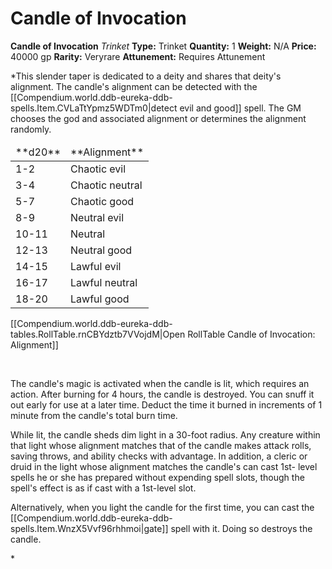 # Candle of Invocation

**Candle of Invocation**
_Trinket_
**Type:** Trinket
**Quantity:** 1
**Weight:** N/A
**Price:** 40000 gp
**Rarity:** Veryrare
**Attunement:** Requires Attunement

*This slender taper is dedicated to a deity and shares that deity's alignment. The candle's alignment can be detected with the [[Compendium.world.ddb-eureka-ddb-spells.Item.CVLaTtYpmz5WDTm0|detect evil and good]] spell. The GM chooses the god and associated alignment or determines the alignment randomly.
<table class="compendium-left-aligned-table">
<thead>
<tr>
<td>**d20**</td>
<td>**Alignment**</td>
</tr>
</thead>
<tbody>
<tr>
<td>1-2</td>
<td>Chaotic evil</td>
</tr>
<tr>
<td>3-4</td>
<td>Chaotic neutral</td>
</tr>
<tr>
<td>5-7</td>
<td>Chaotic good</td>
</tr>
<tr>
<td>8-9</td>
<td>Neutral evil</td>
</tr>
<tr>
<td>10-11</td>
<td>Neutral</td>
</tr>
<tr>
<td>12-13</td>
<td>Neutral good</td>
</tr>
<tr>
<td>14-15</td>
<td>Lawful evil</td>
</tr>
<tr>
<td>16-17</td>
<td>Lawful neutral</td>
</tr>
<tr>
<td>18-20</td>
<td>Lawful good</td>
</tr>
</tbody>
</table><div id="table-link">[[Compendium.world.ddb-eureka-ddb-tables.RollTable.rnCBYdztb7VVojdM|Open RollTable Candle of Invocation: Alignment]]
<p> 

The candle's magic is activated when the candle is lit, which requires an action. After burning for 4 hours, the candle is destroyed. You can snuff it out early for use at a later time. Deduct the time it burned in increments of 1 minute from the candle's total burn time.

While lit, the candle sheds dim light in a 30-foot radius. Any creature within that light whose alignment matches that of the candle makes attack rolls, saving throws, and ability checks with advantage. In addition, a cleric or druid in the light whose alignment matches the candle's can cast 1st- level spells he or she has prepared without expending spell slots, though the spell's effect is as if cast with a 1st-level slot.

Alternatively, when you light the candle for the first time, you can cast the [[Compendium.world.ddb-eureka-ddb-spells.Item.WnzX5Vvf96rhhmoi|gate]] spell with it. Doing so destroys the candle.</p>*